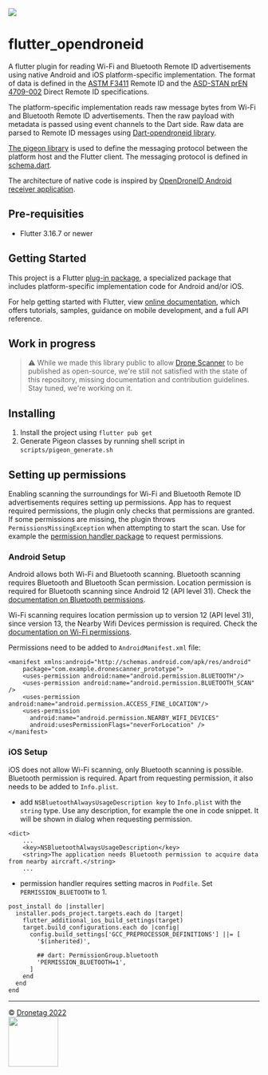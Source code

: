 <img src="./flutter_opendroneid_logo.png" />

# flutter_opendroneid

A flutter plugin for reading Wi-Fi and Bluetooth Remote ID advertisements using native Android and iOS platform-specific implementation. The format of data is defined in the [ASTM F3411](https://www.astm.org/f3411-22a.html) Remote ID and the [ASD-STAN prEN 4709-002](http://asd-stan.org/downloads/asd-stan-pren-4709-002-p1/) Direct Remote ID specifications.

The platform-specific implementation reads raw message bytes from Wi-Fi and Bluetooth Remote ID advertisements. Then the raw payload with metadata is passed using event channels to the Dart side. Raw data are parsed to Remote ID messages using [Dart-opendroneid library](https://github.com/dronetag/dart-opendroneid).

[The pigeon library](https://pub.dev/packages/pigeon) is used to define the messaging protocol between the platform host and the Flutter client. The messaging protocol is defined in [schema.dart](pigeon/schema.dart).

The architecture of native code is inspired by [OpenDroneID Android receiver application](https://github.com/opendroneid/receiver-android).

## Pre-requisities

- Flutter 3.16.7 or newer

## Getting Started

This project is a Flutter [plug-in package](https://flutter.dev/developing-packages/), a specialized package that includes platform-specific implementation code for Android and/or iOS.

For help getting started with Flutter, view
[online documentation](https://flutter.dev/docs), which offers tutorials,
samples, guidance on mobile development, and a full API reference.

## Work in progress

> ⚠️ While we made this library public to allow [Drone Scanner](https://github.com/dronetag/drone-scanner) to be published as open-source, we're still not satisfied with the state of this repository, missing documentation and contribution guidelines. Stay tuned, we're working on it.

## Installing

1. Install the project using `flutter pub get`
2. Generate Pigeon classes by running shell script in `scripts/pigeon_generate.sh`

## Setting up permissions

Enabling scanning the surroundings for Wi-Fi and Bluetooth Remote ID advertisements requires setting up permissions. App has to request required permissions, the plugin only checks that permissions are granted. If some permissions are missing, the plugin throws `PermissionsMissingException` when attempting to start the scan. Use for example the [permission handler package](https://pub.dev/packages/permission_handler) to request permissions.


### Android Setup
Android allows both Wi-Fi and Bluetooth scanning. Bluetooth scanning requires Bluetooth and Bluetooth Scan permission. Location permission is required for Bluetooth scanning since Android 12 (API level 31).
Check the [documentation on Bluetooth permissions](https://developer.android.com/develop/connectivity/bluetooth/bt-permissions).

Wi-Fi scanning requires location permission up to version 12 (API level 31), since version 13, the Nearby Wifi Devices permission is required.
Check the [documentation on Wi-Fi permissions](https://developer.android.com/develop/connectivity/wifi/wifi-permissions).

Permissions need to be added to `AndroidManifest.xml` file:

```
<manifest xmlns:android="http://schemas.android.com/apk/res/android"
    package="com.example.dronescanner_prototype">
    <uses-permission android:name="android.permission.BLUETOOTH"/>
    <uses-permission android:name="android.permission.BLUETOOTH_SCAN" />
    <uses-permission android:name="android.permission.ACCESS_FINE_LOCATION"/>
    <uses-permission
      android:name="android.permission.NEARBY_WIFI_DEVICES"
      android:usesPermissionFlags="neverForLocation" />
</manifest>
```

### iOS Setup

iOS does not allow Wi-Fi scanning, only Bluetooth scanning is possible. Bluetooth permission is required. Apart from requesting permission, it also needs to be added to `Info.plist`.

- add `NSBluetoothAlwaysUsageDescription key` to `Info.plist` with the `string` type. Use any description, for example the one in code snippet. It will be shown in dialog when requesting permission.
```
<dict>
    ...
    <key>NSBluetoothAlwaysUsageDescription</key>
    <string>The application needs Bluetooth permission to acquire data from nearby aircraft.</string>
    ...
```

- permission handler requires setting macros in `Podfile`. Set `PERMISSION_BLUETOOTH` to 1.
```
post_install do |installer|
  installer.pods_project.targets.each do |target|
    flutter_additional_ios_build_settings(target)
    target.build_configurations.each do |config|
      config.build_settings['GCC_PREPROCESSOR_DEFINITIONS'] ||= [
        '$(inherited)',

        ## dart: PermissionGroup.bluetooth
        'PERMISSION_BLUETOOTH=1',
      ]
    end
  end
end
```

---

&copy; [Dronetag 2022](https://www.dronetag.cz)  
<a href="https://www.dronetag.cz"><img src="http://dronetag-media.s3.eu-north-1.amazonaws.com/d69bc916-7137-469c-88c4-22b7ad0cdf33.png" width="100" /></a>
